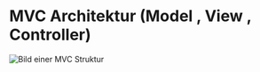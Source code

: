 # MVC Architektur (Model , View , Controller)


![Bild einer MVC Struktur](https://miro.medium.com/v2/resize:fit:940/1*eqghG-tH1flMjAOFcsOjIQ.png)